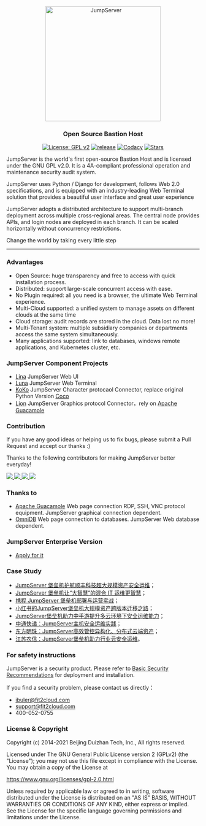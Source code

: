 <p align="center"><a href="https://jumpserver.org"><img src="https://download.jumpserver.org/images/jumpserver-logo.svg" alt="JumpServer" width="300" /></a></p>
<h3 align="center">Open Source Bastion Host</h3>

<p align="center">
  <a href="https://www.gnu.org/licenses/old-licenses/gpl-2.0"><img src="https://shields.io/github/license/jumpserver/jumpserver" alt="License: GPL v2"></a>
  <a href="https://shields.io/github/downloads/jumpserver/jumpserver/total"><img src="https://shields.io/github/downloads/jumpserver/jumpserver/total" alt=" release"></a>
  <a href="https://hub.docker.com/u/jumpserver"><img src="https://img.shields.io/docker/pulls/jumpserver/jms_all.svg" alt="Codacy"></a>
  <a href="https://github.com/jumpserver/jumpserver"><img src="https://img.shields.io/github/stars/jumpserver/jumpserver?color=%231890FF&style=flat-square" alt="Stars"></a>
</p>

JumpServer is the world's first open-source Bastion Host and is licensed under the GNU GPL v2.0. It is a 4A-compliant professional operation and maintenance security audit system.

JumpServer uses Python / Django for development, follows Web 2.0 specifications, and is equipped with an industry-leading Web Terminal solution that provides a beautiful user interface and great user experience

JumpServer adopts a distributed architecture to support multi-branch deployment across multiple cross-regional areas. The central node provides APIs, and login nodes are deployed in each branch. It can be scaled horizontally without concurrency restrictions.

Change the world by taking every little step

----
### Advantages

- Open Source: huge transparency and free to access with quick installation process.
- Distributed: support large-scale concurrent access with ease.
- No Plugin required: all you need is a browser, the ultimate Web Terminal experience.
- Multi-Cloud supported: a unified system to manage assets on different clouds at the same time
- Cloud storage: audit records are stored in the cloud. Data lost no more!
- Multi-Tenant system: multiple subsidiary companies or departments access the same system simultaneously.
- Many applications supported: link to databases, windows remote applications, and Kubernetes cluster, etc.


### JumpServer Component Projects
- [Lina](https://github.com/jumpserver/lina) JumpServer Web UI
- [Luna](https://github.com/jumpserver/luna) JumpServer Web Terminal
- [KoKo](https://github.com/jumpserver/koko) JumpServer Character protocaol Connector, replace original Python Version [Coco](https://github.com/jumpserver/coco)
- [Lion](https://github.com/jumpserver/lion-release) JumpServer Graphics protocol Connector，rely on [Apache Guacamole](https://guacamole.apache.org/)

### Contribution
If you have any good ideas or helping us to fix bugs, please submit a Pull Request and accept our thanks :)

Thanks to the following contributors for making JumpServer better everyday!

<a href="https://github.com/jumpserver/jumpserver/graphs/contributors">
  <img src="https://contrib.rocks/image?repo=jumpserver/jumpserver" />
</a>

<a href="https://github.com/jumpserver/koko/graphs/contributors">
  <img src="https://contrib.rocks/image?repo=jumpserver/koko" />
</a>

<a href="https://github.com/jumpserver/lina/graphs/contributors">
  <img src="https://contrib.rocks/image?repo=jumpserver/lina" />
</a>

<a href="https://github.com/jumpserver/luna/graphs/contributors">
  <img src="https://contrib.rocks/image?repo=jumpserver/luna" />
</a>

### Thanks to
- [Apache Guacamole](https://guacamole.apache.org/) Web page connection RDP, SSH, VNC protocol equipment. JumpServer graphical connection dependent.
- [OmniDB](https://omnidb.org/) Web page connection to databases. JumpServer Web database dependent.


### JumpServer Enterprise Version 
- [Apply for it](https://jinshuju.net/f/kyOYpi)

### Case Study

- [JumpServer 堡垒机护航顺丰科技超大规模资产安全运维](https://blog.fit2cloud.com/?p=1147)；
- [JumpServer 堡垒机让“大智慧”的混合 IT 运维更智慧](https://blog.fit2cloud.com/?p=882)；
- [携程 JumpServer 堡垒机部署与运营实战](https://blog.fit2cloud.com/?p=851)；
- [小红书的JumpServer堡垒机大规模资产跨版本迁移之路](https://blog.fit2cloud.com/?p=516)；
- [JumpServer堡垒机助力中手游提升多云环境下安全运维能力](https://blog.fit2cloud.com/?p=732)；
- [中通快递：JumpServer主机安全运维实践](https://blog.fit2cloud.com/?p=708)；
- [东方明珠：JumpServer高效管控异构化、分布式云端资产](https://blog.fit2cloud.com/?p=687)；
- [江苏农信：JumpServer堡垒机助力行业云安全运维](https://blog.fit2cloud.com/?p=666)。

### For safety instructions

JumpServer is a security product. Please refer to [Basic Security Recommendations](https://docs.jumpserver.org/zh/master/install/install_security/) for deployment and installation.

If you find a security problem, please contact us directly：

- ibuler@fit2cloud.com 
- support@fit2cloud.com 
- 400-052-0755

### License & Copyright
Copyright (c) 2014-2021 Beijing Duizhan Tech, Inc., All rights reserved.

Licensed under The GNU General Public License version 2 (GPLv2)  (the "License"); you may not use this file except in compliance with the License. You may obtain a copy of the License at

https://www.gnu.org/licenses/gpl-2.0.html

Unless required by applicable law or agreed to in writing, software distributed under the License is distributed on an "AS IS" BASIS, WITHOUT WARRANTIES OR CONDITIONS OF ANY KIND, either express or implied. See the License for the specific language governing permissions and limitations under the License.
